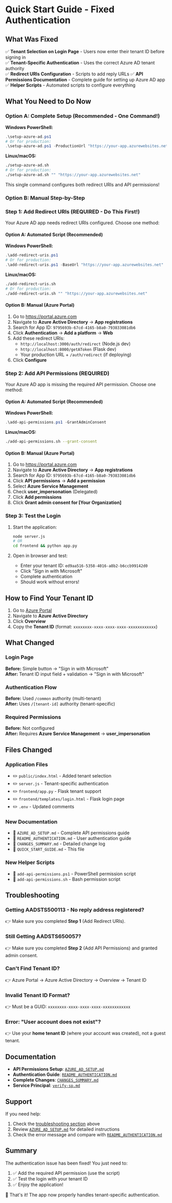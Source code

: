 # Quick Start Guide - Fixed Authentication

## What Was Fixed

✅ **Tenant Selection on Login Page** - Users now enter their tenant ID before signing in  
✅ **Tenant-Specific Authentication** - Uses the correct Azure AD tenant authority  
✅ **Redirect URIs Configuration** - Scripts to add reply URLs
✅ **API Permissions Documentation** - Complete guide for setting up Azure AD app  
✅ **Helper Scripts** - Automated scripts to configure everything  

## What You Need to Do Now

### Option A: Complete Setup (Recommended - One Command!)

**Windows PowerShell:**
```powershell
.\setup-azure-ad.ps1
# Or for production:
.\setup-azure-ad.ps1 -ProductionUrl "https://your-app.azurewebsites.net"
```

**Linux/macOS:**
```bash
./setup-azure-ad.sh
# Or for production:
./setup-azure-ad.sh "" "https://your-app.azurewebsites.net"
```

This single command configures both redirect URIs and API permissions!

### Option B: Manual Step-by-Step

### Step 1: Add Redirect URIs (REQUIRED - Do This First!)

Your Azure AD app needs redirect URIs configured. Choose one method:

#### Option A: Automated Script (Recommended)

**Windows PowerShell:**
```powershell
.\add-redirect-uris.ps1
# Or for production:
.\add-redirect-uris.ps1 -BaseUrl "https://your-app.azurewebsites.net"
```

**Linux/macOS:**
```bash
./add-redirect-uris.sh
# Or for production:
./add-redirect-uris.sh "" "https://your-app.azurewebsites.net"
```

#### Option B: Manual (Azure Portal)

1. Go to https://portal.azure.com
2. Navigate to **Azure Active Directory** → **App registrations**
3. Search for App ID: `9795693b-67cd-4165-b8a0-793833081db6`
4. Click **Authentication** → **Add a platform** → **Web**
5. Add these redirect URIs:
   - `http://localhost:3000/auth/redirect` (Node.js dev)
   - `http://localhost:8000/getAToken` (Flask dev)
   - Your production URL + `/auth/redirect` (if deploying)
6. Click **Configure**

### Step 2: Add API Permissions (REQUIRED)

Your Azure AD app is missing the required API permission. Choose one method:

#### Option A: Automated Script (Recommended)

**Windows PowerShell:**
```powershell
.\add-api-permissions.ps1 -GrantAdminConsent
```

**Linux/macOS:**
```bash
./add-api-permissions.sh --grant-consent
```

#### Option B: Manual (Azure Portal)

1. Go to https://portal.azure.com
2. Navigate to **Azure Active Directory** → **App registrations**
3. Search for App ID: `9795693b-67cd-4165-b8a0-793833081db6`
4. Click **API permissions** → **Add a permission**
5. Select **Azure Service Management**
6. Check **user_impersonation** (Delegated)
7. Click **Add permissions**
8. Click **Grant admin consent for [Your Organization]**

### Step 3: Test the Login

1. Start the application:
   ```bash
   node server.js
   # OR
   cd frontend && python app.py
   ```

2. Open in browser and test:
   - Enter your tenant ID: `ed9aa516-5358-4016-a8b2-b6ccb99142d0`
   - Click "Sign in with Microsoft"
   - Complete authentication
   - Should work without errors!

## How to Find Your Tenant ID

1. Go to [Azure Portal](https://portal.azure.com)
2. Navigate to **Azure Active Directory**
3. Click **Overview**
4. Copy the **Tenant ID** (format: `xxxxxxxx-xxxx-xxxx-xxxx-xxxxxxxxxxxx`)

## What Changed

### Login Page
**Before:** Simple button → "Sign in with Microsoft"  
**After:** Tenant ID input field + validation → "Sign in with Microsoft"

### Authentication Flow
**Before:** Used `/common` authority (multi-tenant)  
**After:** Uses `/[tenant-id]` authority (tenant-specific)

### Required Permissions
**Before:** Not configured  
**After:** Requires **Azure Service Management** → **user_impersonation**

## Files Changed

### Application Files
- ✏️ `public/index.html` - Added tenant selection
- ✏️ `server.js` - Tenant-specific authentication
- ✏️ `frontend/app.py` - Flask tenant support
- ✏️ `frontend/templates/login.html` - Flask login page
- ✏️ `.env` - Updated comments

### New Documentation
- 📄 `AZURE_AD_SETUP.md` - Complete API permissions guide
- 📄 `README_AUTHENTICATION.md` - User authentication guide
- 📄 `CHANGES_SUMMARY.md` - Detailed change log
- 📄 `QUICK_START_GUIDE.md` - This file

### New Helper Scripts
- 🔧 `add-api-permissions.ps1` - PowerShell permission script
- 🔧 `add-api-permissions.sh` - Bash permission script

## Troubleshooting

### Getting AADSTS500113 - No reply address registered?
👉 Make sure you completed **Step 1** (Add Redirect URIs).

### Still Getting AADSTS650057?
👉 Make sure you completed **Step 2** (Add API Permissions) and granted admin consent.

### Can't Find Tenant ID?
👉 Azure Portal → Azure Active Directory → Overview → Tenant ID

### Invalid Tenant ID Format?
👉 Must be a GUID: `xxxxxxxx-xxxx-xxxx-xxxx-xxxxxxxxxxxx`

### Error: "User account does not exist"?
👉 Use your **home tenant ID** (where your account was created), not a guest tenant.

## Documentation

- **API Permissions Setup**: [`AZURE_AD_SETUP.md`](./AZURE_AD_SETUP.md)
- **Authentication Guide**: [`README_AUTHENTICATION.md`](./README_AUTHENTICATION.md)
- **Complete Changes**: [`CHANGES_SUMMARY.md`](./CHANGES_SUMMARY.md)
- **Service Principal**: [`verify-sp.md`](./verify-sp.md)

## Support

If you need help:
1. Check the [troubleshooting section](#troubleshooting) above
2. Review [`AZURE_AD_SETUP.md`](./AZURE_AD_SETUP.md) for detailed instructions
3. Check the error message and compare with [`README_AUTHENTICATION.md`](./README_AUTHENTICATION.md)

## Summary

The authentication issue has been fixed! You just need to:
1. ✅ Add the required API permission (use the script)
2. ✅ Test the login with your tenant ID
3. ✅ Enjoy the application!

🎉 That's it! The app now properly handles tenant-specific authentication.
